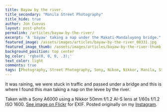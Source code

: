 ```yaml
---
title: Bayaw by the river.
title_secondary: "Manila Street Photography"
title_hide: true
author: Jon Cuevas
layout: post-photo
permalink: /articles/bayaw-by-the-river/
excerpt: "A 'bayaw' taking a nap under the Makati-Mandaluyong bridge."
featured_image: /assets/images/articles/bayaw-by-the-river_08331.jpg
featured_image_thumb: /assets/images/articles/bayaw-by-the-river-thumb_08331.jpg
background_position: top center
bg_color: 'rgba(0, 0, 0, .3);'
text_color: light
comments: true
tags: [Photography, Street Photography, Sony, Nikon, Nikkor, Manila, Streets of Manila, Mirrorless]
---
```


It was raining, we were stuck in traffic and passed under a bridge and this is where I found this man taking a nap on the levee by the river.

Taken with a Sony A6000 using a Nikkor 50mm f/1.2 AI-S lens at 1/60s f/1.2 ISO 1600. [See image on Flickr][1] for EXIF. Posted originally on my [Instagram][2].

[1]: https://www.flickr.com/photos/archondigital/19610946028/
[2]: http://instagram.com/p/42cPmjGq5D/